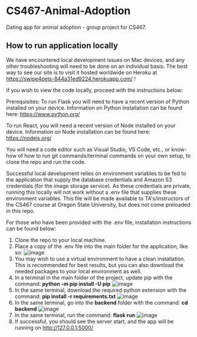 # CS467-Animal-Adoption
Dating app for animal adoption - group project for CS467.

## How to run application locally
We have encountered local development issues on Mac devices, and any other troubleshooting will need to be done on an individual basis. 
The best way to see our site is to visit it hosted worldwide on Heroku at https://swipe4pets-844a31ed9224.herokuapp.com/ !

If you wish to view the code locally, proceed with the instructions below:

Prerequisites:
To run Flask you will need to have a recent version of Python installed on your device.
Information on Python installation can be found here: https://www.python.org/

To run React, you will need a recent version of Node installed on your device.
Information on Node installation can be found here: https://nodejs.org/

You will need a code editor such as Visual Studio, VS Code, etc., or know-how of how to run git commands/terminal commands on your own setup, to clone the repo and run the code.

Successful local development relies on environment variables to be fed to the application that supply the database credentials and Amazon S3 credentials (for the image storage service).
As these credentials are private, running this locally will not work without a .env file that supplies these environment variables. This file will be made available to TA's/instructors of the CS467 course at Oregon State University, but does not come preloaded in this repo. 

For those who have been provided with the .env file, installation instructions can be found below:

1. Clone the repo to your local machine.
2. Place a copy of the .env file into the main folder for the application, like so:
  ![image](https://github.com/schmkelsosu/CS467-Animal-Adoption/assets/81319683/bf0a0686-5ab3-42fe-97f3-43c8efab4577)
3. You may wish to use a virtual environment to have a clean installation. This is recommended for best results, but you can also download the needed packages to your local environment as well.
4. In a terminal in the main folder of the project, update pip with the command:
   **python -m pip install -U pip**
   ![image](https://github.com/schmkelsosu/CS467-Animal-Adoption/assets/81319683/ad533af7-e241-472f-946b-2c08145ef2a3)
6. In the same terminal, download the required python extension with the command:
   **pip install -r requirements.txt**
   ![image](https://github.com/schmkelsosu/CS467-Animal-Adoption/assets/81319683/c2e91595-3728-458b-a975-054b61ce691d)
7. In the same terminal, go into the **backend** folder with the command:
   **cd backend**
   ![image](https://github.com/schmkelsosu/CS467-Animal-Adoption/assets/81319683/a2c8374a-55f9-4c18-b4fc-0092e5d51f68)
9. In the same terminal, run the command:
   **flask run**
   ![image](https://github.com/schmkelsosu/CS467-Animal-Adoption/assets/81319683/30d05135-6b19-4178-996e-c1b09d751290)
10. If successful, you should see the server start, and the app will be running on http://127.0.0.1:5000/


 
